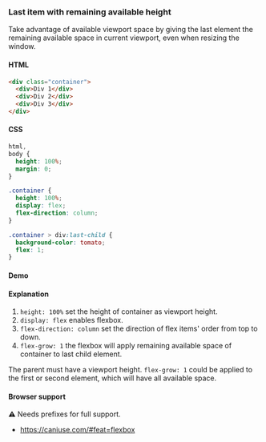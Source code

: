 ### Last item with remaining available height

Take advantage of available viewport space by giving the last element the remaining available space in current viewport, even when resizing the window.

#### HTML

```html
<div class="container">
  <div>Div 1</div>
  <div>Div 2</div>
  <div>Div 3</div>
</div>
```

#### CSS

```css
html,
body {
  height: 100%;
  margin: 0;
}

.container {
  height: 100%;
  display: flex;
  flex-direction: column;
}

.container > div:last-child {
  background-color: tomato;
  flex: 1;
}
```

#### Demo

#### Explanation

1. `height: 100%` set the height of container as viewport height.
2. `display: flex` enables flexbox.
3. `flex-direction: column` set the direction of flex items' order from top to down.
4. `flex-grow: 1` the flexbox will apply remaining available space of container to last child element.

The parent must have a viewport height. `flex-grow: 1` could be applied to the first or second element, which will have all available space.

#### Browser support

<span class="snippet__support-note">⚠️ Needs prefixes for full support.</span>

- https://caniuse.com/#feat=flexbox

<!-- tags: layout -->
